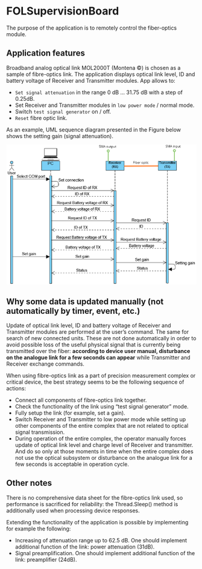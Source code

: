# FOLSupervisionBoard
The purpose of the application is to remotely control the fiber-optics module.

## Application features
Broadband analog optical link MOL2000T (Montena &copy;) is chosen as a sample of fibre-optics link.
The application displays optical link level, ID and battery voltage of Receiver and Transmitter modules.
App allows to:
* `Set signal attenuation` in the range 0 dB … 31.75 dB with a step of 0.25dB.
* Set Receiver and Transmitter modules in `low power mode` / normal mode.
* Switch `test signal generator` on / off.
* `Reset` fibre optic link.

As an example, UML sequence diagram presented in the Figure below shows the setting gain (signal attenuation).

![Figure 1]( https://raw.githubusercontent.com/pavlo-bsu/FOLSupervisionBoard/backmatter/img/umlSeqSetGain.png)


## Why some data is updated manually (not automatically by timer, event, etc.)
Update of optical link level, ID and battery voltage of Receiver and Transmitter modules are performed at the user’s command. The same for search of new connected units. These are not done automatically in order to avoid possible loss of the useful physical signal that is currently being transmitted over the fiber: __according to device user manual, disturbance on the analogue link for a few seconds can appear__ while Transmitter and Receiver exchange commands.

When using fibre-optics link as a part of precision measurement complex or critical device, the best strategy seems to be the following sequence of actions:
* Connect all components of fibre-optics link together.
* Check the functionality of the link using “test signal generator” mode.
* Fully setup the link (for example, set a gain).
* Switch Receiver and Transmitter to low power mode while setting up other components of the entire complex that are not related to optical signal transmission.
* During operation of the entire complex, the operator manually forces update of optical link level and charge level of Receiver and transmitter. And do so only at those moments in time when the entire complex does not use the optical subsystem or disturbance on the analogue link for a few seconds is acceptable in operation cycle.

## Other notes
There is no comprehensive data sheet for the fibre-optics link used, so performance is sacrificed for reliability: the Thread.Sleep() method is additionally used when processing device responses.

Extending the functionality of the application is possible by implementing for example the following:
* Increasing of attenuation range up to 62.5 dB. One should implement additional function of the link: power attenuation (31dB).
* Signal preamplification. One should implement additional function of the link: preamplifier (24dB).
